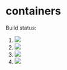 # containers

Build status:

1. [![](https://github.com/pulsar-heart/containers/workflows/tests-fibonacci/badge.svg)](https://github.com/pulsar-heart/containers/actions?query=workflow%3Atests-fibonacci)
1. [![](https://github.com/pulsar-heart/containers/workflows/tests-range/badge.svg)](https://github.com/pulsar-heart/containers/actions?query=workflow%3Atests-range)
1. [![](https://github.com/pulsar-heart/containers/workflows/tests-BST/badge.svg)](https://github.com/pulsar-heart/containers/actions?query=workflow%3Atests-BST)
1. [![](https://github.com/pulsar-heart/containers/workflows/tests-BinaryTree/badge.svg)](https://github.com/pulsar-heart/containers/actions?query=workflow%3Atests-BinaryTree)
